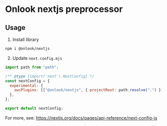 # Onlook nextjs preprocessor

## Usage

1. Install library

```bash
npm i @onlook/nextjs
```

2. Update `next.config.mjs`

```mjs
import path from "path";

/** @type {import('next').NextConfig} */
const nextConfig = {
  experimental: {
    swcPlugins: [["@onlook/nextjs", { projectRoot: path.resolve(".") }]],
  },
};

export default nextConfig;
```

For more, see: https://nextjs.org/docs/pages/api-reference/next-config-js
